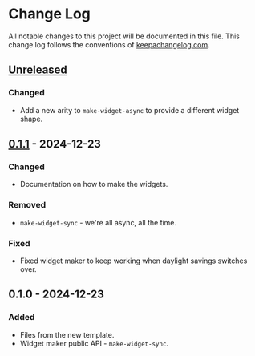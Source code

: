 # Change Log
All notable changes to this project will be documented in this file. This change log follows the conventions of [keepachangelog.com](http://keepachangelog.com/).

## [Unreleased]
### Changed
- Add a new arity to `make-widget-async` to provide a different widget shape.

## [0.1.1] - 2024-12-23
### Changed
- Documentation on how to make the widgets.

### Removed
- `make-widget-sync` - we're all async, all the time.

### Fixed
- Fixed widget maker to keep working when daylight savings switches over.

## 0.1.0 - 2024-12-23
### Added
- Files from the new template.
- Widget maker public API - `make-widget-sync`.

[Unreleased]: https://sourcehost.site/your-name/loja/compare/0.1.1...HEAD
[0.1.1]: https://sourcehost.site/your-name/loja/compare/0.1.0...0.1.1
